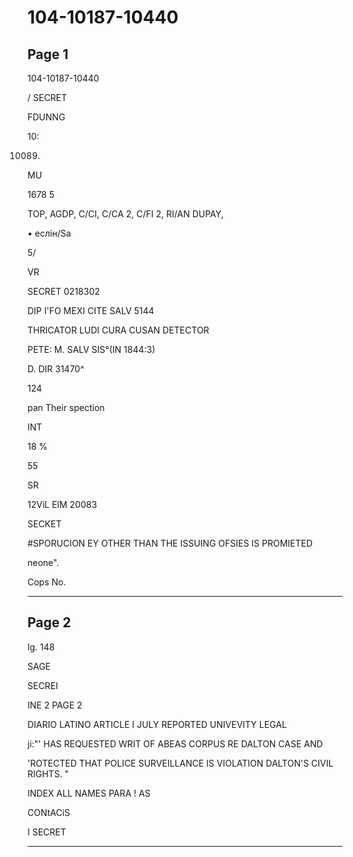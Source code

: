 # 104-10187-10440

## Page 1

104-10187-10440

/ SECRET

FDUNNG

10:

10089.

MU

1678 5

TOP, AGDP, C/CI, C/CA 2, C/FI 2, RI/AN DUPAY,

• еслін/Sa

5/

VR

SECRET 0218302

DIP I'FO MEXI CITE SALV 5144

THRICATOR LUDI CURA CUSAN DETECTOR

PETE: M. SALV SIS°(IN 1844:3)

D. DIR 31470^

124

pan Their spection

INT

18 %

55

SR

12ViL ElM 20083

SECKET

#SPORUCION EY OTHER THAN THE ISSUING OFSIES IS PROMIETED

neone".

Cops No.

---

## Page 2

lg. 148

SAGE

SECREI

INE 2 PAGE 2

DIARIO LATINO ARTICLE I JULY REPORTED UNIVEVITY LEGAL

ji:"' HAS REQUESTED WRIT OF ABEAS CORPUS RE DALTON CASE AND

'ROTECTED THAT POLICE SURVEILLANCE IS VIOLATION DALTON'S CIVIL RIGHTS. "

INDEX ALL NAMES PARA ! AS

CONtACiS

I SECRET

---

